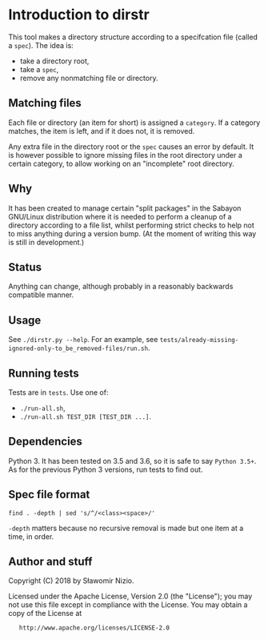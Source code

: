 Introduction to dirstr
======================

This tool makes a directory structure according to a specifcation file (called
a `spec`). The idea is:

- take a directory root,
- take a `spec`,
- remove any nonmatching file or directory.

Matching files
--------------

Each file or directory (an item for short) is assigned a `category`. If a
category matches, the item is left, and if it does not, it is removed.

Any extra file in the directory root or the `spec` causes an error by default.
It is however possible to ignore missing files in the root directory under a
certain category, to allow working on an "incomplete" root directory.

Why
---

It has been created to manage certain "split packages" in the Sabayon GNU/Linux
distribution where it is needed to perform a cleanup of a directory according
to a file list, whilst performing strict checks to help not to miss anything
during a version bump. (At the moment of writing this way is still in
development.)

Status
------

Anything can change, although probably in a reasonably backwards compatible
manner.

Usage
-----

See `./dirstr.py --help`. For an example, see
`tests/already-missing-ignored-only-to_be_removed-files/run.sh`.

Running tests
-------------

Tests are in `tests`. Use one of:
- `./run-all.sh`,
- `./run-all.sh TEST_DIR [TEST_DIR ...]`.

Dependencies
------------

Python 3. It has been tested on 3.5 and 3.6, so it is safe to say
`Python 3.5+`. As for the previous Python 3 versions, run tests to find out.

Spec file format
----------------

    find . -depth | sed 's/^/<class><space>/'

`-depth` matters because no recursive removal is made but one item at a time,
in order.

Author and stuff
----------------

Copyright (C) 2018 by Sławomir Nizio.

   Licensed under the Apache License, Version 2.0 (the "License");
   you may not use this file except in compliance with the License.
   You may obtain a copy of the License at

       http://www.apache.org/licenses/LICENSE-2.0
